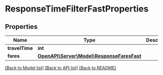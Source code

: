 # ResponseTimeFilterFastProperties

## Properties
Name | Type | Description | Notes
------------ | ------------- | ------------- | -------------
**travelTime** | **int** |  | [optional] 
**fares** | [**OpenAPI\Server\Model\ResponseFaresFast**](ResponseFaresFast.md) |  | [optional] 

[[Back to Model list]](../README.md#documentation-for-models) [[Back to API list]](../README.md#documentation-for-api-endpoints) [[Back to README]](../README.md)


